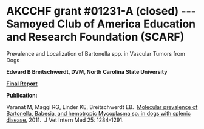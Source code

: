 
AKCCHF grant \#01231-A (closed) ---  Samoyed Club of America Education and Research Foundation (SCARF)
=====================================================================================================

Prevalence and Localization of Bartonella spp. in Vascular Tumors from
Dogs

**Edward B Breitschwerdt, DVM, North Carolina State University**

[**Final
Report**](http://www.samoyedhealthfoundation.com/research/current-research-studies/1231-A%20EY1%20FINAL%20Summary.pdf)

**Publication:**

Varanat M, Maggi RG, Linder KE, Breitschwerdt EB.  [Molecular prevalence
of Bartonella, Babesia, and hemotropic Mycoplasma sp. in dogs with
splenic disease.](http://www.ncbi.nlm.nih.gov/pubmed/22092618) 2011.  J
Vet Intern Med 25: 1284-1291.
